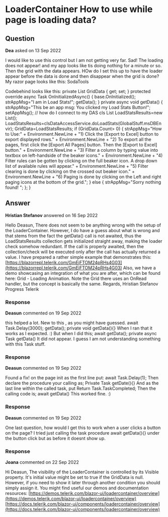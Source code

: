 # LoaderContainer How to use while page is loading data?

## Question

**Dea** asked on 13 Sep 2022

I would like to use this control but I am not getting very far. Sad! The loading does not appear! and my app looks like tis doing nothing for a minute or so. Then the grid with the data appears. HOw do I set this up to have the loader appear before the data is done and then disappear when the grid is done? My razor page looks like this: <PageTitle>SodaTools</PageTitle> <TelerikGridLayout> <GridLayoutColumns> <GridLayoutColumn Width="5%"></GridLayoutColumn> <GridLayoutColumn Width="10%"></GridLayoutColumn> <GridLayoutColumn Width="10%"></GridLayoutColumn> <GridLayoutColumn Width="10%"></GridLayoutColumn> <GridLayoutColumn Width="10%"></GridLayoutColumn> <GridLayoutColumn Width="5%"></GridLayoutColumn> <GridLayoutColumn Width="5%"></GridLayoutColumn> <GridLayoutColumn Width="10%"></GridLayoutColumn> <GridLayoutColumn Width="10%"></GridLayoutColumn> <GridLayoutColumn Width="10%"></GridLayoutColumn> <GridLayoutColumn Width="10%"></GridLayoutColumn> <GridLayoutColumn Width="5%"></GridLayoutColumn> </GridLayoutColumns> <GridLayoutRows> <GridLayoutRow Height="23%"></GridLayoutRow> <GridLayoutRow Height="1%"></GridLayoutRow> <GridLayoutRow Height="75%"></GridLayoutRow> <GridLayoutRow Height="1%"></GridLayoutRow> </GridLayoutRows> <GridLayoutItems> <GridLayoutItem Column="2" Row="1"> <div hidden="@blnHideMe"> <b>Message:</b> </div> </GridLayoutItem> <GridLayoutItem Column="3" Row="1" ColumnSpan="9"> <div hidden="@blnHideMe" style="align-content:center;background-color:yellow"> @* <TelerikTextBox @bind-Value="@strAppMsg" Id="AppMsg" />*@<p style="white-space: pre-line">@strAppMsg</p> </div> </GridLayoutItem> <GridLayoutItem Column="2" Row="2"> </GridLayoutItem> <GridLayoutItem Column="3" Row="2"> </GridLayoutItem> <GridLayoutItem Column="10" Row="2"> </GridLayoutItem> <GridLayoutItem Column="2" Row="3" ColumnSpan="10"> <TelerikLoaderContainer Visible="@( @GridData==null )" Text="Please wait..." /> <div hidden="@blnHideGrid"> <TelerikGrid Data="@GridData" AutoGenerateColumns="true" Pageable="true" Sortable="true" FilterMode="@GridFilterMode.FilterRow" Class="custom-row-colors"> <GridToolBar> <GridCommandButton Command="ExcelExport" Icon="file-excel">Export to Excel</GridCommandButton> <label class="k-checkbox-label"><TelerikCheckBox @bind-Value="@ExportAllPages" /> Export All Pages</label> </GridToolBar> <GridExport> <GridExcelExport FileName="telerik-grid-export" AllPages="@ExportAllPages" OnBeforeExport="@OnBeforeExcelExport" /> </GridExport> </TelerikGrid> </div> </GridLayoutItem> </GridLayoutItems> </TelerikGridLayout> Codebehind looks like this: private List<LoadStatsResult> GridData { get; set; } protected override async Task OnInitializedAsync() { base.OnInitialized(); strAppMsg="I am in Load Stats!"; getData(); } private async void getData() { strAppMsg="This be an app msg: You clicked my Load Stats Button!"; setAppMsg(); // how do I connect to my DAS cls List<LoadStatsResult> LoadStatsResults=new List<LoadStatsResult>(); LoadStatsResults=clsDataAccessService.doLoadStats(GlobalStuff.msDBEnvir); GridData=LoadStatsResults; if (GridData.Count> 0) { strAppMsg="How to Use:" + Environment.NewLine + "1) Click the [Export to Excel] button to export displayed rows." + Environment.NewLine + "2) To export all the pages, first click the [Export All Pages] button. Then the [Export to Excel] button." + Environment.NewLine + "3) Filter a column by typing value into textbox on left-handside of the beaker icons." + Environment.NewLine + "4) Filter rules can be gotten by clicking on the full beaker icon. A drop down list of available rules will appear." + Environment.NewLine + "5) Filter clearing is done by clicking on the crossed out beaker icon." + Environment.NewLine + "6) Paging is done by clicking on the Left and right paging icons at the bottom of the grid."; } else { strAppMsg="Sorry nothing found! "; }; }

## Answer

**Hristian Stefanov** answered on 16 Sep 2022

Hello Deasun, There does not seem to be anything wrong with the setup of the LoaderContainer. However, I do have a guess about what is wrong and that stems from the fact the getData() call is not awaited, thus the LoadStatsResults collection gets initialized straight away, making the loader check somehow redundant. If the call is properly awaited, then the collection/check will be executed only after the call has actually returned a value. I have prepared a rather simple example that demonstrates this: [https://blazorrepl.telerik.com/GmEjFTOM24pRHs4G03](https://blazorrepl.telerik.com/GmEjFTOM24pRHs4G03) Also, we have a demo showcasing an integration of what you are after, which can be found here: Grid - Loading Animation. Note the Grid there uses an OnRead handler, but the concept is basically the same. Regards, Hristian Stefanov Progress Telerik

### Response

**Deasun** commented on 19 Sep 2022

this helped a lot. New to this , as you might have guessed. <GridLayoutItems> <TelerikLoaderContainer Visible="@(GridData==null)" LoaderPosition="@LoaderPosition.End"></TelerikLoaderContainer> await Task.Delay(3000); getData(); private void getData(){} When I ran that it works as I expected. :) But when I did this; await getData(); private async Task getData() It did not appear. I guess I am not understanding something with this Task stuff.

### Response

**Deasun** commented on 19 Sep 2022

Found a fix! on the page init as the first line put: await Task.Delay(1); Then declare the procedure your calling as; Private Task getDate(){} And as the last line within the called task, put Return Task.TaskCompleted; Then the calling code is; await getData() This worked fine. :)

### Response

**Deasun** commented on 19 Sep 2022

One last question, how would I get this to work when a user clicks a button on the page? I tried just calling the task procedure await getData(){} under the button click but as before it doesnt show up.

### Response

**Joana** commented on 22 Sep 2022

Hi Deasun, The visibility of the LoaderContainer is controlled by its Visible property. It's initial value might be set to true if the GridData is null. However, if you need to show it later through another condition you should simply assign it. You might find useful our demos and documentation resources: [https://demos.telerik.com/blazor-ui/loadercontainer/overview](https://demos.telerik.com/blazor-ui/loadercontainer/overview) [https://docs.telerik.com/blazor-ui/components/loadercontainer/overview](https://docs.telerik.com/blazor-ui/components/loadercontainer/overview)
